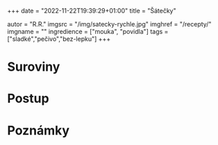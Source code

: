 
+++
date = "2022-11-22T19:39:29+01:00"
title = "Šátečky"

autor = "R.R."
imgsrc = "/img/satecky-rychle.jpg"
imghref = "/recepty/"
imgname = ""
ingredience = ["mouka", "povidla"]
tags = ["sladké","pečivo","bez-lepku"]
+++

# Suroviny
# Postup
# Poznámky